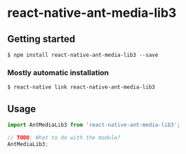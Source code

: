 # react-native-ant-media-lib3

## Getting started

`$ npm install react-native-ant-media-lib3 --save`

### Mostly automatic installation

`$ react-native link react-native-ant-media-lib3`

## Usage
```javascript
import AntMediaLib3 from 'react-native-ant-media-lib3';

// TODO: What to do with the module?
AntMediaLib3;
```
